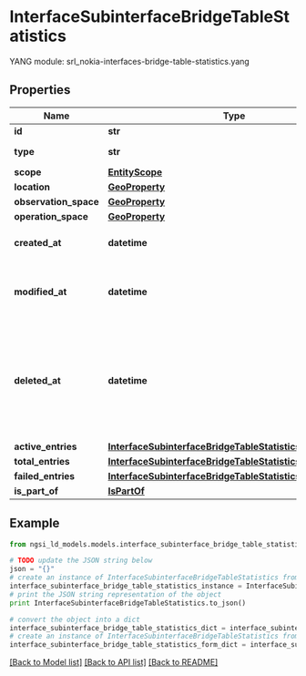 # InterfaceSubinterfaceBridgeTableStatistics

 YANG module: srl_nokia-interfaces-bridge-table-statistics.yang 

## Properties

Name | Type | Description | Notes
------------ | ------------- | ------------- | -------------
**id** | **str** | Entity id.  | [optional] 
**type** | **str** | NGSI-LD Entity identifier. It has to be InterfaceSubinterfaceBridgeTableStatistics. | [default to 'InterfaceSubinterfaceBridgeTableStatistics']
**scope** | [**EntityScope**](EntityScope.md) |  | [optional] 
**location** | [**GeoProperty**](GeoProperty.md) |  | [optional] 
**observation_space** | [**GeoProperty**](GeoProperty.md) |  | [optional] 
**operation_space** | [**GeoProperty**](GeoProperty.md) |  | [optional] 
**created_at** | **datetime** | Is defined as the temporal Property at which the Entity, Property or Relationship was entered into an NGSI-LD system.  | [optional] [readonly] 
**modified_at** | **datetime** | Is defined as the temporal Property at which the Entity, Property or Relationship was last modified in an NGSI-LD system, e.g. in order to correct a previously entered incorrect value.  | [optional] [readonly] 
**deleted_at** | **datetime** | Is defined as the temporal Property at which the Entity, Property or Relationship was deleted from an NGSI-LD system.  Entity deletion timestamp. See clause 4.8 It is only used in notifications reporting deletions and in the Temporal Representation of Entities (clause 4.5.6), Properties (clause 4.5.7), Relationships (clause 4.5.8) and LanguageProperties (clause 5.2.32).  | [optional] [readonly] 
**active_entries** | [**InterfaceSubinterfaceBridgeTableStatisticsActiveEntries**](InterfaceSubinterfaceBridgeTableStatisticsActiveEntries.md) |  | [optional] 
**total_entries** | [**InterfaceSubinterfaceBridgeTableStatisticsTotalEntries**](InterfaceSubinterfaceBridgeTableStatisticsTotalEntries.md) |  | [optional] 
**failed_entries** | [**InterfaceSubinterfaceBridgeTableStatisticsFailedEntries**](InterfaceSubinterfaceBridgeTableStatisticsFailedEntries.md) |  | [optional] 
**is_part_of** | [**IsPartOf**](IsPartOf.md) |  | 

## Example

```python
from ngsi_ld_models.models.interface_subinterface_bridge_table_statistics import InterfaceSubinterfaceBridgeTableStatistics

# TODO update the JSON string below
json = "{}"
# create an instance of InterfaceSubinterfaceBridgeTableStatistics from a JSON string
interface_subinterface_bridge_table_statistics_instance = InterfaceSubinterfaceBridgeTableStatistics.from_json(json)
# print the JSON string representation of the object
print InterfaceSubinterfaceBridgeTableStatistics.to_json()

# convert the object into a dict
interface_subinterface_bridge_table_statistics_dict = interface_subinterface_bridge_table_statistics_instance.to_dict()
# create an instance of InterfaceSubinterfaceBridgeTableStatistics from a dict
interface_subinterface_bridge_table_statistics_form_dict = interface_subinterface_bridge_table_statistics.from_dict(interface_subinterface_bridge_table_statistics_dict)
```
[[Back to Model list]](../README.md#documentation-for-models) [[Back to API list]](../README.md#documentation-for-api-endpoints) [[Back to README]](../README.md)


